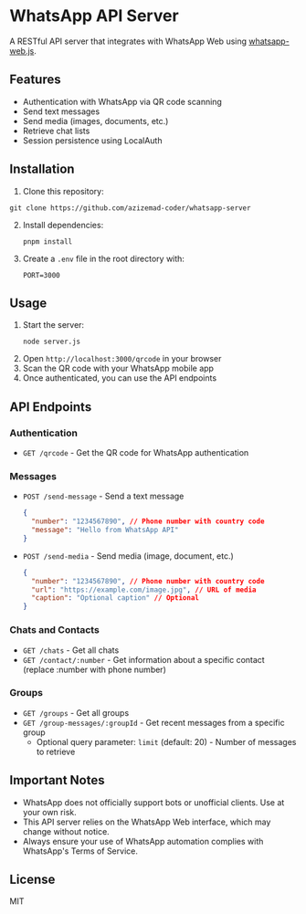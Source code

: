 # WhatsApp API Server

A RESTful API server that integrates with WhatsApp Web using [whatsapp-web.js](https://wwebjs.dev/).

## Features

- Authentication with WhatsApp via QR code scanning
- Send text messages
- Send media (images, documents, etc.)
- Retrieve chat lists
- Session persistence using LocalAuth

## Installation

1. Clone this repository:
```
git clone https://github.com/azizemad-coder/whatsapp-server
```
2. Install dependencies:
   ```
   pnpm install
   ```
3. Create a `.env` file in the root directory with:
   ```
   PORT=3000
   ```

## Usage

1. Start the server:
   ```
   node server.js
   ```
2. Open `http://localhost:3000/qrcode` in your browser
3. Scan the QR code with your WhatsApp mobile app
4. Once authenticated, you can use the API endpoints

## API Endpoints

### Authentication

- `GET /qrcode` - Get the QR code for WhatsApp authentication

### Messages

- `POST /send-message` - Send a text message

  ```json
  {
    "number": "1234567890", // Phone number with country code
    "message": "Hello from WhatsApp API"
  }
  ```

- `POST /send-media` - Send media (image, document, etc.)
  ```json
  {
    "number": "1234567890", // Phone number with country code
    "url": "https://example.com/image.jpg", // URL of media
    "caption": "Optional caption" // Optional
  }
  ```

### Chats and Contacts

- `GET /chats` - Get all chats
- `GET /contact/:number` - Get information about a specific contact (replace :number with phone number)

### Groups

- `GET /groups` - Get all groups
- `GET /group-messages/:groupId` - Get recent messages from a specific group
  - Optional query parameter: `limit` (default: 20) - Number of messages to retrieve

## Important Notes

- WhatsApp does not officially support bots or unofficial clients. Use at your own risk.
- This API server relies on the WhatsApp Web interface, which may change without notice.
- Always ensure your use of WhatsApp automation complies with WhatsApp's Terms of Service.

## License

MIT
